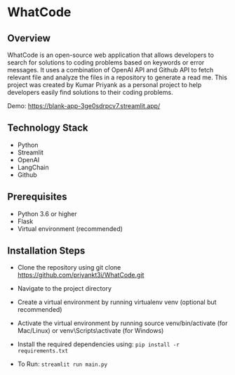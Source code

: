 # WhatCode

## Overview
WhatCode is an open-source web application that allows developers to search for solutions to coding problems based on keywords or error messages. It uses a combination of OpenAI API and Github API to fetch relevant file and analyze the files in a repository to generate a read me. This project was created by Kumar Priyank as a personal project to help developers easily find solutions to their coding problems.

Demo: https://blank-app-3ge0sdrpcv7.streamlit.app/

## Technology Stack
 - Python
 - Streamlit
 - OpenAI
 - LangChain
 - Github
   
## Prerequisites
 - Python 3.6 or higher
 - Flask
 - Virtual environment (recommended)

## Installation Steps
 - Clone the repository using git clone https://github.com/priyankt3i/WhatCode.git
 - Navigate to the project directory
 - Create a virtual environment by running virtualenv venv (optional but recommended)
 - Activate the virtual environment by running source venv/bin/activate (for Mac/Linux) or venv\Scripts\activate (for Windows)
 - Install the required dependencies using:
   ```pip install -r requirements.txt```

 - To Run:
   ```streamlit run main.py```
